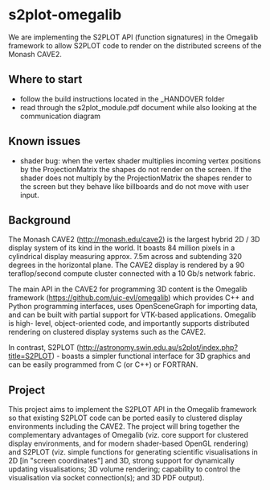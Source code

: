 s2plot-omegalib
===============

We are implementing the S2PLOT API (function signatures) in the Omegalib framework to allow S2PLOT code to render on the distributed screens of the Monash CAVE2.

Where to start
----------------------------------------------------------------------
- follow the build instructions located in the _HANDOVER folder
- read through the s2plot_module.pdf document while also looking at the communication diagram


Known issues
----------------------------------------------------------------------
- shader bug: when the vertex shader multiplies incoming vertex positions by the ProjectionMatrix the shapes do not render on the screen. If the shader does not multiply by the ProjectionMatrix the shapes render to the screen but they behave like billboards and do not move with user input.


Background
----------------------------------------------------------------------
The Monash CAVE2 (http://monash.edu/cave2) is the largest hybrid 2D / 3D display system of its kind in the world. It boasts 84 million pixels in a cylindrical display measuring approx. 7.5m across and subtending 320 degrees in the horizontal plane. The CAVE2 display is rendered by a 90 teraflop/second compute cluster connected with a 10 Gb/s network fabric.

The main API in the CAVE2 for programming 3D content is the Omegalib framework (https://github.com/uic-evl/omegalib) which provides C++ and Python programming interfaces, uses OpenSceneGraph for importing data, and can be built with partial support for VTK-based applications. Omegalib is high- level, object-oriented code, and importantly supports distributed rendering on clustered display systems such as the CAVE2.

In contrast, S2PLOT (http://astronomy.swin.edu.au/s2plot/index.php?title=S2PLOT) - boasts a simpler functional interface for 3D graphics and can be easily programmed from C (or C++) or FORTRAN.

Project
----------------------------------------------------------------------
This project aims to implement the S2PLOT API in the Omegalib framework so that existing S2PLOT code can be ported easily to clustered display environments including the CAVE2. The project will bring together the complementary advantages of Omegalib (viz. core support for clustered display environments, and for modern shader-based OpenGL rendering) and S2PLOT (viz. simple functions for generating scientific visualisations in 2D [in "screen coordinates"] and 3D, strong support for dynamically updating visualisations; 3D volume rendering; capability to control the visualisation via socket connection(s); and 3D PDF output).
